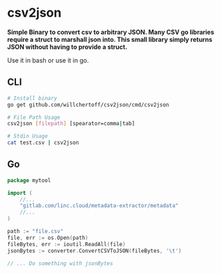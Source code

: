 # csv2json

**Simple Binary to convert csv to arbitrary JSON. Many CSV go libraries require a struct to marshall json into. This small library simply returns JSON without having to provide a struct.**

Use it in bash or use it in go.

## CLI

```sh
# Install binary
go get github.com/willchertoff/csv2json/cmd/csv2json

# File Path Usage
csv2json [filepath] [spearator=comma|tab]

# Stdin Usage
cat test.csv | csv2json
```

## Go

```go
package mytool

import (
	//...
    "gitlab.com/linc.cloud/metadata-extractor/metadata"
    //...
)

path := "file.csv"
file, err := os.Open(path)
fileBytes, err := ioutil.ReadAll(file)
jsonBytes := converter.ConvertCSVToJSON(fileBytes, '\t')

// ... Do something with jsonBytes

```
